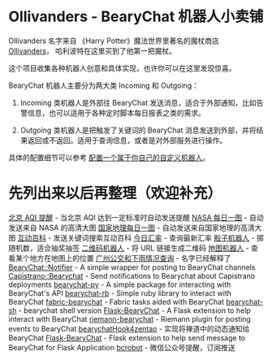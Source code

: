 Ollivanders - BearyChat 机器人小卖铺
==================================

Ollivanders 名字来自 《Harry Potter》魔法世界里著名的魔杖商店 [Ollivanders](http://harrypotter.wikia.com/wiki/Ollivanders)， 哈利波特在这里买到了他第一把魔杖。

这个项目收集各种机器人创意和具体实现，也许你可以在这里发现惊喜。

BearyChat 机器人主要分为两大类 Incoming 和 Outgoing：

1. Incoming 类机器人是外部往 BearyChat 发送消息，适合于外部通知，比如告警信息，也可以适用于各种定时脚本每日报表之类的需求。

2. Outgoing 类机器人是把触发了关键词的 BearyChat 消息发送到外部，并将结果返回或不返回。适用于查询信息，或者是对外部服务进行操作。

具体的配置细节可以参考 [配置一个属于你自己的自定义机器人](http://bearyinnovative.com/incoming-and-outgoing/)。

先列出来以后再整理（欢迎补充）
==================================

[北京 AQI 提醒]() - 当北京 AQI 达到一定标准时自动发送提醒
[NASA 每日一图]() - 自动发送来自 NASA 的高清大图
[国家地理每日一图]() - 自动发送来自国家地理的高清大图
[互动百科]() - 发送关键词搜索互动百科
[今日汇率]() - 查询最新汇率
[骰子机器人]() - 掷随机数，适合抽奖抽签
[二维码机器人]() - 将 URL 链接生成二维码
[地图机器人]() - 查看某个地方在地图上的位置
[广州公交和下雨情况查询](https://github.com/vtmer/bearychat) - 名字已经解释了
[BearyChat::Notifier](https://github.com/villins/bearychat-notifier) - A simple wrapper for posting to BearyChat channels
[Capistrano::Bearychat](https://github.com/kaichen/capistrano-bearychat) - Send notifications to Bearychat about Capistrano deployments
[bearychat-py](https://github.com/bcho/bearychat-py) - A simple package for interacting with BearyChat's API
[bearychat-rb](https://github.com/pokka/bearychat-rb) - Simple ruby library to interact with BearyChat
[fabric-bearychat](https://github.com/bcho/fabric-bearychat) - Fabric tasks aided with BearyChat
[bearychat-sh](https://github.com/hdcola/bearychat-sh) - bearychat shell version
[Flask-BearyChat](https://github.com/shonenada/flask-bearychat) - A Flask extension to help interact with BearyChat
[riemann-bearychat](https://github.com/ylgrgyq/riemann-bearychat) - Riemann plugin for posting events to BearyChat
[bearychatHook4zentao](https://github.com/web3d/bearychatHook4zentao) - 实现将禅道中的动态通知给 BearyChat
[Flask-BearyChat](https://github.com/xingkaixin/Flask-BearyChat) - Flask extension to help send message to BearyChat for Flask Application
[bcrobot](https://github.com/matrixorz/bcrobot) - 微信公众号提醒，订阅推送
